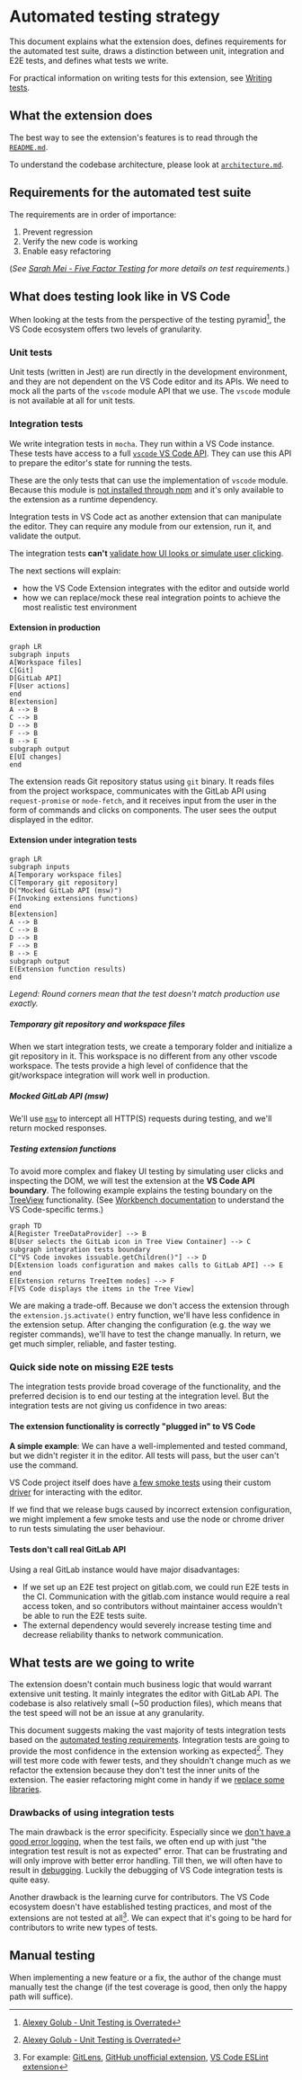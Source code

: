 # Automated testing strategy

This document explains what the extension does, defines requirements for the automated test suite, draws a distinction between unit, integration and E2E tests, and defines what tests we write.

For practical information on writing tests for this extension, see [Writing tests](writing-tests.md).

## What the extension does

The best way to see the extension's features is to read through the [`README.md`](../../README.md).

To understand the codebase architecture, please look at [`architecture.md`](architecture.md).

## Requirements for the automated test suite

The requirements are in order of importance:

1. Prevent regression
1. Verify the new code is working
1. Enable easy refactoring

(_See [Sarah Mei - Five Factor Testing](https://madeintandem.com/blog/five-factor-testing/) for more details on test requirements._)

## What does testing look like in VS Code

When looking at the tests from the perspective of the testing pyramid[^1], the VS Code ecosystem offers two levels of granularity.

### Unit tests

Unit tests (written in Jest) are run directly in the development environment, and they are not dependent on the VS Code editor and its APIs. We need to mock all the parts of the `vscode` module API that we use. The `vscode` module is not available at all for unit tests.

### Integration tests

We write integration tests in `mocha`. They run within a VS Code instance. These tests have access to a full [`vscode` VS Code API](https://code.visualstudio.com/api/references/vscode-api). They can use this API to prepare the editor's state for running the tests.

These are the only tests that can use the implementation of `vscode` module. Because this module is [not installed through npm](https://gitlab.com/gitlab-org/gitlab-vscode-extension/-/blob/7bd63cafb794e565dce30005a06ea9d073740388/package.json#L519-524) and it's only available to the extension as a runtime dependency.

Integration tests in VS Code act as another extension that can manipulate the editor. They can require any module from our extension, run it, and validate the output.

The integration tests **can't** [validate how UI looks or simulate user clicking](#quick-side-note-on-missing-e2e-tests).

The next sections will explain:

- how the VS Code Extension integrates with the editor and outside world
- how we can replace/mock these real integration points to achieve the most realistic test environment

#### Extension in production

```mermaid
graph LR
subgraph inputs
A[Workspace files]
C[Git]
D[GitLab API]
F[User actions]
end
B[extension]
A --> B
C --> B
D --> B
F --> B
B --> E
subgraph output
E[UI changes]
end
```

The extension reads Git repository status using `git` binary. It reads files from the project workspace, communicates with the GitLab API using `request-promise` or `node-fetch`, and it receives input from the user in the form of commands and clicks on components. The user sees the output displayed in the editor.

#### Extension under integration tests

```mermaid
graph LR
subgraph inputs
A[Temporary workspace files]
C[Temporary git repository]
D("Mocked GitLab API (msw)")
F(Invoking extensions functions)
end
B[extension]
A --> B
C --> B
D --> B
F --> B
B --> E
subgraph output
E(Extension function results)
end
```

_Legend: Round corners mean that the test doesn't match production use exactly._

##### Temporary git repository and workspace files

When we start integration tests, we create a temporary folder and initialize a git repository in it. This workspace is no different from any other vscode workspace. The tests provide a high level of confidence that the git/workspace integration will work well in production.

##### Mocked GitLab API (msw)

We'll use [`msw`](https://mswjs.io/docs/) to intercept all HTTP(S) requests during testing, and we'll return mocked responses.

##### Testing extension functions

To avoid more complex and flakey UI testing by simulating user clicks and inspecting the DOM, we will test the extension at the **VS Code API boundary**. The following example explains the testing boundary on the [TreeView](https://code.visualstudio.com/api/extension-guides/tree-view) functionality. (See [Workbench documentation](https://code.visualstudio.com/api/extension-capabilities/extending-workbench) to understand the VS Code-specific terms.)

```mermaid
graph TD
A[Register TreeDataProvider] --> B
B[User selects the GitLab icon in Tree View Container] --> C
subgraph integration tests boundary
C["VS Code invokes issuable.getChildren()"] --> D
D[Extension loads configuration and makes calls to GitLab API] --> E
end
E[Extension returns TreeItem nodes] --> F
F[VS Code displays the items in the Tree View]
```

We are making a trade-off. Because we don't access the extension through the `extension.js`.`activate()` entry function, we'll have less confidence in the extension setup. After changing the configuration (e.g. the way we register commands), we'll have to test the change manually. In return, we get much simpler, reliable, and faster testing.

### Quick side note on missing E2E tests

The integration tests provide broad coverage of the functionality, and the preferred decision is to end our testing at the integration level. But the integration tests are not giving us confidence in two areas:

#### The extension functionality is correctly "plugged in" to VS Code

**A simple example**: We can have a well-implemented and tested command, but we didn't register it in the editor. All tests will pass, but the user can't use the command.

VS Code project itself does have [a few smoke tests](https://github.com/microsoft/vscode/tree/c1f44f4e3e6410b53b74de904562cd507b96aa8c/test/smoke/src/areas) using their custom [driver](https://github.com/microsoft/vscode/blob/c1f44f4e3e6410b53b74de904562cd507b96aa8c/src/vs/platform/driver/node/driver.ts) for interacting with the editor.

If we find that we release bugs caused by incorrect extension configuration, we might implement a few smoke tests and use the node or chrome driver to run tests simulating the user behaviour.

#### Tests don't call real GitLab API

Using a real GitLab instance would have major disadvantages:

- If we set up an E2E test project on gitlab.com, we could run E2E tests in the CI. Communication with the gitlab.com instance would require a real access token, and so contributors without maintainer access wouldn't be able to run the E2E tests suite.
- The external dependency would severely increase testing time and decrease reliability thanks to network communication.

## What tests are we going to write

The extension doesn't contain much business logic that would warrant extensive unit testing. It mainly integrates the editor with GitLab API. The codebase is also relatively small (~50 production files), which means that the test speed will not be an issue at any granularity.

This document suggests making the vast majority of tests integration tests based on the [automated testing requirements](#requirements-for-the-automated-test-suite). Integration tests are going to provide the most confidence in the extension working as expected[^1]. They will test more code with fewer tests, and they shouldn't change much as we refactor the extension because they don't test the inner units of the extension. The easier refactoring might come in handy if we [replace some libraries](https://gitlab.com/gitlab-org/gitlab-vscode-extension/-/merge_requests/54).

### Drawbacks of using integration tests

The main drawback is the error specificity. Especially since we [don't have a good error logging](https://gitlab.com/gitlab-org/gitlab-vscode-extension/-/issues/145), when the test fails, we often end up with just "the integration test result is not as expected" error. That can be frustrating and will only improve with better error handling. Till then, we will often have to result in [debugging](writing-tests.md#debugging-integration-tests). Luckily the debugging of VS Code integration tests is quite easy.

Another drawback is the learning curve for contributors. The VS Code ecosystem doesn't have established testing practices, and most of the extensions are not tested at all[^3]. We can expect that it's going to be hard for contributors to write new types of tests.

## Manual testing

When implementing a new feature or a fix, the author of the change must manually test the change (if the test coverage is good, then only the happy path will suffice).

[^1]: [Alexey Golub - Unit Testing is Overrated](https://tyrrrz.me/blog/unit-testing-is-overrated)
[^2]: [Ham Vocke - Practical Testing Pyramid](https://martinfowler.com/articles/practical-test-pyramid.html)
[^3]: For example: [GitLens](https://github.com/eamodio/vscode-gitlens), [GitHub unofficial extension](https://marketplace.visualstudio.com/items?itemName=KnisterPeter.vscode-github), [VS Code ESLint extension](https://github.com/Microsoft/vscode-eslint)
